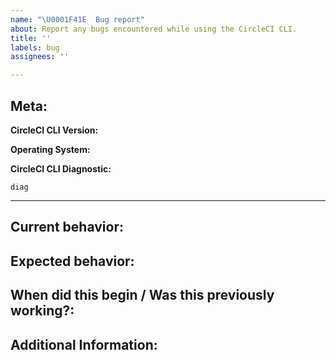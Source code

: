 ```yaml
---
name: "\U0001F41E  Bug report"
about: Report any bugs encountered while using the CircleCI CLI.
title: ''
labels: bug
assignees: ''

---
```


## Meta:

**CircleCI CLI Version:**
<!---
  You can run `circleci version` locally in your terminal to return your CLI version.
-->

**Operating System:**
<!---
  Provide your OS platform.
-->

**CircleCI CLI Diagnostic:**
<!---
  You can run `circleci diagnostic` locally in your terminal to return your diagnostic information.
-->
```
diag
```

---

## Current behavior:
<!---
  please include any relevant links to CircleCI workflows or jobs
  where you saw this behavior
-->

## Expected behavior:
<!--- what should happen, ideally? -->

## When did this begin / Was this previously working?:
<!--- How long as this been happening? -->


## Additional Information:
<!--- Provide any additional context possible. -->
